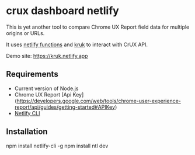 # crux dashboard netlify

This is yet another tool to compare Chrome UX Report field data for multiple origins or URLs.

It uses [netlify functions](https://www.netlify.com/products/functions/) and [kruk](https://github.com/gotomi/kruk) to interact with CrUX API.



Demo site: https://kruk.netlify.app


## Requirements
	
- Current version of Node.js
- Chrome UX Report [Api Key] (https://developers.google.com/web/tools/chrome-user-experience-report/api/guides/getting-started#APIKey)
- [Netlify CLI](https://docs.netlify.com/cli/get-started/)

## Installation
  npm install netlify-cli -g
	npm install
  ntl dev
